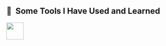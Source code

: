 

<h2> 🚀 &nbsp;Some Tools I Have Used and Learned</h2>
<img src="https://cdn.jsdelivr.net/gh/devicons/devicon/icons/microsoftsqlserver/microsoftsqlserver-plain-wordmark.svg" height="45" width="45" />
          
          
